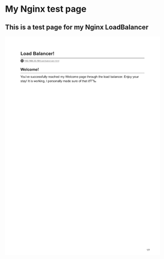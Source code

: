 # My Nginx test page

## This is a test page for my Nginx LoadBalancer

![Nginx logo](LoadBalancer.png)
